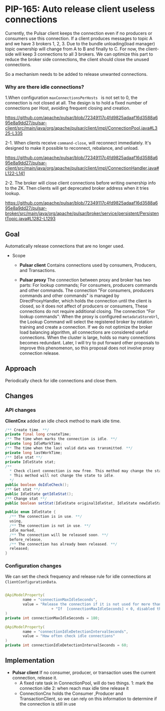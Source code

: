 # PIP-165: Auto release client useless connections

Currently, the Pulsar client keeps the connection even if no producers or consumers use this connection.
If a client produces messages to topic A and we have 3 brokers 1, 2, 3. Due to the bundle unloading(load manager)
topic ownership will change from A to B and finally to C. For now, the client-side will keep 3 connections to all 3 brokers.
We can optimize this part to reduce the broker side connections, the client should close the unused connections.

So a mechanism needs to be added to release unwanted connections.

### Why are there idle connections?

1.When configuration `maxConnectionsPerHosts ` is not set to 0, the connection is not closed at all. 
The design is to hold a fixed number of connections per Host, avoiding frequent closing and creation.

https://github.com/apache/pulsar/blob/72349117c4fd9825adaaf16d3588a695e8a9dd27/pulsar-client/src/main/java/org/apache/pulsar/client/impl/ConnectionPool.java#L325-L335

2-1. When clients receive `command-close`, will reconnect immediately.
It's designed to make it possible to reconnect, rebalance, and unload.

https://github.com/apache/pulsar/blob/72349117c4fd9825adaaf16d3588a695e8a9dd27/pulsar-client/src/main/java/org/apache/pulsar/client/impl/ConnectionHandler.java#L122-L141

2-2. The broker will close client connections before writing ownership info to the ZK. Then clients will get deprecated broker address when it tries lookup.

https://github.com/apache/pulsar/blob/72349117c4fd9825adaaf16d3588a695e8a9dd27/pulsar-broker/src/main/java/org/apache/pulsar/broker/service/persistent/PersistentTopic.java#L1282-L1293

## Goal
Automatically release connections that are no longer used.

- Scope
  - **Pulsar client** 
Contains connections used by consumers, Producers, and Transactions.

  - **Pulsar proxy** 
The connection between proxy and broker has two parts: For lookup commands; For consumers, producers commands  and other commands.
The connection "For consumers, producers commands  and other commands" is managed by DirectProxyHandler, which holds the connection until the client is closed, so it does not affect of producers or consumers, These connections do not require additional closing.
The connection "For lookup commands": When the proxy is configured `metadataStoreUrl`, the Lookup Command will select the registered broker by rotation training and create a connection. If we do not optimize the broker load balancing algorithm, all connections are considered useful connections.
When the cluster is large, holds so many connections becomes redundant. Later, I will try to put forward other proposals to improve this phenomenon, so this proposal does not involve proxy connection release.

## Approach
Periodically check for idle connections and close them.

## Changes

### API changes
**ClientCnx** added an idle check method to mark idle time.

```java
/** Create time. **/
private final long createTime;
/** The time when marks the connection is idle. **/
private long IdleMarkTime;
/** The time when the last valid data was transmitted. **/
private long lastWorkTime;
/** Idle stat **/
private IdleState stat;
/** 
  * Check client connection is now free. This method may change the state to idle.
  * This method will not change the state to idle.
  */
public boolean doIdleCheck();
/** Get stat **/
public IdleState getIdleStat();
/** Change stat **/
public boolean setStat(IdleState originalIdleStat, IdleState newIdleStat);

public enum IdleState {
  /** The connection is in use. **/
  using,
  /** The connection is not in use. **/
  idle_marked,
  /** The connection will be released soon. **/
  before_release,
  /** The connection has already been released. **/
  released;
}
```

### Configuration changes
We can set the check frequency and release rule for idle connections at `ClientConfigurationData`.

```java

@ApiModelProperty(
        name = "connectionMaxIdleSeconds",
        value = "Release the connection if it is not used for more than [connectionMaxIdleSeconds] seconds. " 
                     + "If  [connectionMaxIdleSeconds] < 0, disabled the feature that auto release the idle connections"
)
private int connectionMaxIdleSeconds = 180;

@ApiModelProperty(
        name = "connectionIdleDetectionIntervalSeconds",
        value = "How often check idle connections"
)
private int connectionIdleDetectionIntervalSeconds = 60;
```

## Implementation

- **Pulsar client** 
If no consumer, producer, or transaction uses the current connection, release it.
  - A fixed rate task in ConnectionPool, will do two things. 1: mark the connection idle  2: when reach max idle time release it
  - ConnectionCnx holds the Consumer ,Producer and TransactionClient, so we can rely on this information to determine if the connection is still in use
